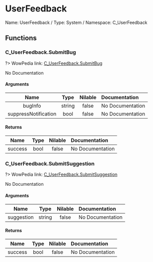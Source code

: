 # UserFeedback

Name: UserFeedback / Type: System / Namespace: C_UserFeedback

## Functions

### C_UserFeedback.SubmitBug
?> WowPedia link: [C_UserFeedback.SubmitBug](https://wow.gamepedia.com/API_C_UserFeedback.SubmitBug)

No Documentation

#### Arguments
|Name|Type|Nilable|Documentation|
|:---:|:---:|:---:|:---|
|bugInfo|string|false|No Documentation|
|suppressNotification|bool|false|No Documentation|
#### Returns
|Name|Type|Nilable|Documentation|
|:---:|:---:|:---:|:---|
|success|bool|false|No Documentation|
### C_UserFeedback.SubmitSuggestion
?> WowPedia link: [C_UserFeedback.SubmitSuggestion](https://wow.gamepedia.com/API_C_UserFeedback.SubmitSuggestion)

No Documentation

#### Arguments
|Name|Type|Nilable|Documentation|
|:---:|:---:|:---:|:---|
|suggestion|string|false|No Documentation|
#### Returns
|Name|Type|Nilable|Documentation|
|:---:|:---:|:---:|:---|
|success|bool|false|No Documentation|